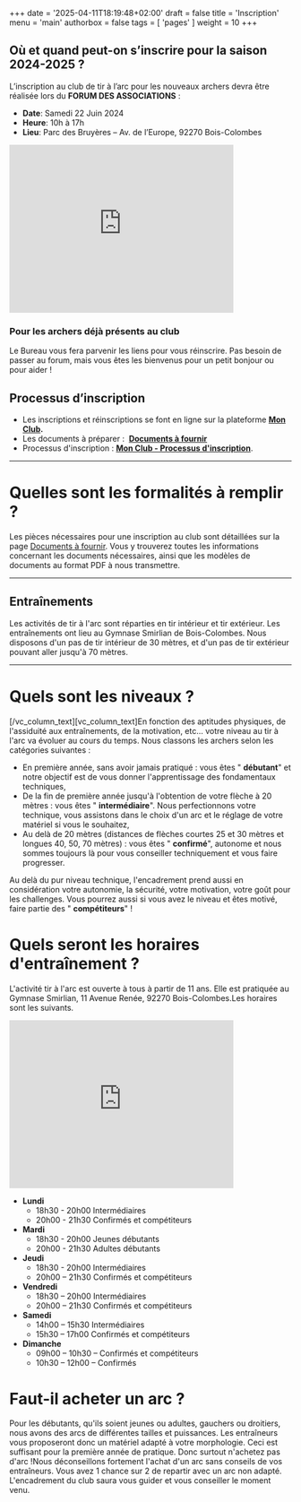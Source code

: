 +++
date = '2025-04-11T18:19:48+02:00'
draft = false
title = 'Inscription'
menu = 'main'
authorbox = false
tags = [ 'pages' ]
weight = 10
+++

## Où et quand peut-on s’inscrire pour la saison 2024-2025 ?

L’inscription au club de tir à l’arc pour les nouveaux archers devra être réalisée lors du **FORUM DES ASSOCIATIONS** :
- **Date**: Samedi 22 Juin 2024
- **Heure**: 10h à 17h
- **Lieu**: Parc des Bruyères – Av. de l’Europe, 92270 Bois-Colombes

<iframe src="https://www.google.com/maps/embed?pb=!1m18!1m12!1m3!1d2622.3896655769454!2d2.2572142768016645!3d48.90796779721584!2m3!1f0!2f0!3f0!3m2!1i1024!2i768!4f13.1!3m3!1m2!1s0x47e665981fca9505%3A0xc0232d034b44a50!2sParc%20des%20Bruy%C3%A8res!5e0!3m2!1sfr!2sfr!4v1744560002732!5m2!1sfr!2sfr" width="400" height="300" style="border:0;" allowfullscreen="" loading="lazy" referrerpolicy="no-referrer-when-downgrade"></iframe>


### Pour les archers déjà présents au club

Le Bureau vous fera parvenir les liens pour vous réinscrire. Pas besoin de passer au forum, mais vous êtes les bienvenus pour un petit bonjour ou pour aider !

## Processus d’inscription

- Les inscriptions et réinscriptions se font en ligne sur la plateforme **[Mon Club](https://bcs.monclub.app/subscription).**
- Les documents à préparer :  **[Documents à fournir](/inscription/documents-a-fournir/)**
- Processus d'inscription : **[Mon Club - Processus d'inscription](/inscription/mon-club-processus-dinscription/)**.

---

# Quelles sont les formalités à remplir ?

Les pièces nécessaires pour une inscription au club sont détaillées sur la page [Documents à fournir](/nous-rejoindre/documents-a-fournir/). Vous y trouverez toutes les informations concernant les documents nécessaires, ainsi que les modèles de documents au format PDF à nous transmettre.

---

## Entraînements

Les activités de tir à l'arc sont réparties en tir intérieur et tir extérieur. Les entraînements ont lieu au Gymnase Smirlian de Bois-Colombes. Nous disposons d'un pas de tir intérieur de 30 mètres, et d'un pas de tir extérieur pouvant aller jusqu'à 70 mètres.

---

# Quels sont les niveaux ?

\[/vc\_column\_text\]\[vc\_column\_text\]En fonction des aptitudes physiques, de l'assiduité aux entraînements, de la motivation, etc... votre niveau au tir à l'arc va évoluer au cours du temps. Nous classons les archers selon les catégories suivantes :

- En première année, sans avoir jamais pratiqué : vous êtes " **débutant**" et notre objectif est de vous donner l'apprentissage des fondamentaux techniques,
- De la fin de première année jusqu'à l'obtention de votre flèche à 20 mètres : vous êtes " **intermédiaire**". Nous perfectionnons votre technique, vous assistons dans le choix d'un arc et le réglage de votre matériel si vous le souhaitez,
- Au delà de 20 mètres (distances de flèches courtes 25 et 30 mètres et longues 40, 50, 70 mètres) : vous êtes " **confirmé**", autonome et nous sommes toujours là pour vous conseiller techniquement et vous faire progresser.

Au delà du pur niveau technique, l'encadrement prend aussi en considération votre autonomie, la sécurité, votre motivation, votre goût pour les challenges. Vous pourrez aussi si vous avez le niveau et êtes motivé, faire partie des " **compétiteurs**" !

# Quels seront les horaires d'entraînement ?

L'activité tir à l'arc est ouverte à tous à partir de 11 ans.
Elle est pratiquée au Gymnase Smirlian, 11 Avenue Renée, 92270 Bois-Colombes.Les horaires sont les suivants.

<iframe src="https://www.google.com/maps/embed?pb=!1m18!1m12!1m3!1d2621.762097215563!2d2.2669887768021937!3d48.919924696373585!2m3!1f0!2f0!3f0!3m2!1i1024!2i768!4f13.1!3m3!1m2!1s0x47e665ed6d8ced31%3A0x2a64d13bce0daca6!2sComplexe%20sportif%20Albert-Smirlian!5e0!3m2!1sfr!2sfr!4v1744560233183!5m2!1sfr!2sfr" width="400" height="300" style="border:0;" allowfullscreen="" loading="lazy" referrerpolicy="no-referrer-when-downgrade"></iframe>

- **Lundi**
  - 18h30 - 20h00 Intermédiaires
  - 20h00 - 21h30 Confirmés et compétiteurs
- **Mardi**
  - 18h30 - 20h00 Jeunes débutants
  - 20h00 - 21h30 Adultes débutants
- **Jeudi**
  - 18h30 - 20h00 Intermédiaires
  - 20h00 – 21h30 Confirmés et compétiteurs
- **Vendredi**
  - 18h30 – 20h00 Intermédiaires
  - 20h00 – 21h30 Confirmés et compétiteurs
- **Samedi**
  - 14h00 – 15h30 Intermédiaires
  - 15h30 – 17h00 Confirmés et compétiteurs
- **Dimanche**
  - 09h00 – 10h30 – Confirmés et compétiteurs
  - 10h30 – 12h00 – Confirmés

# Faut-il acheter un arc ?

Pour les débutants, qu'ils soient jeunes ou adultes, gauchers ou droitiers, nous avons des arcs de différentes tailles et puissances. Les entraîneurs vous proposeront donc un matériel adapté à votre morphologie. Ceci est suffisant pour la première année de pratique. Donc surtout n'achetez pas d'arc !Nous déconseillons fortement l'achat d'un arc sans conseils de vos entraîneurs. Vous avez 1 chance sur 2 de repartir avec un arc non adapté. L'encadrement du club saura vous guider et vous conseiller le moment venu.